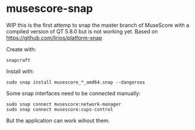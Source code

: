 # musescore-snap

WIP this is the first attemp to snap the master branch of MuseScore with a
compiled version of QT 5.8.0 but is not working yet.
Based on https://github.com/lirios/platform-snap

Create with:

    snapcraft

Install with:

    sudo snap install musescore_*_amd64.snap --dangerous

Some snap interfaces need to be connected manually:

    sudo snap connect musescore:network-manager
    sudo snap connect musescore:cups-control

But the application can work wihout them.

